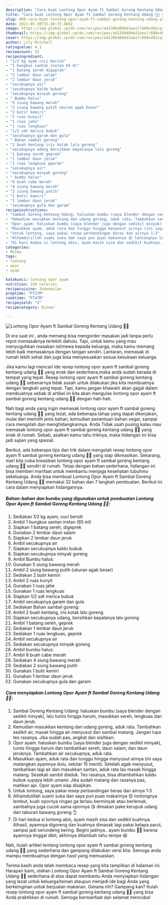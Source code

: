 ```yaml
---
description: "Cara buat Lontong Opor Ayam ft Sambal Goreng Kentang Udang 🍗💝 yang nikmat dan Mudah Dibuat"
title: "Cara buat Lontong Opor Ayam ft Sambal Goreng Kentang Udang 🍗💝 yang nikmat dan Mudah Dibuat"
slug: 960-cara-buat-lontong-opor-ayam-ft-sambal-goreng-kentang-udang-yang-nikmat-dan-mudah-dibuat
date: 2021-05-30T15:40:37.468Z
image: https://img-global.cpcdn.com/recipes/ad139b48b6d1aea7/680x482cq70/lontong-opor-ayam-ft-sambal-goreng-kentang-udang-🍗💝-foto-resep-utama.jpg
thumbnail: https://img-global.cpcdn.com/recipes/ad139b48b6d1aea7/680x482cq70/lontong-opor-ayam-ft-sambal-goreng-kentang-udang-🍗💝-foto-resep-utama.jpg
cover: https://img-global.cpcdn.com/recipes/ad139b48b6d1aea7/680x482cq70/lontong-opor-ayam-ft-sambal-goreng-kentang-udang-🍗💝-foto-resep-utama.jpg
author: Lily Mitchell
ratingvalue: 4.1
reviewcount: 15
recipeingredient:
- "1/2 kg ayam cuci bersih"
- "1 bungkus santan instan 65 ml"
- "1 batang sereh digeprek"
- "2 lembar daun salam"
- "2 lembar daun jeruk"
- "secukupnya air"
- "secukupnya kaldu bubuk"
- "secukupnya minyak goreng"
- " Bumbu halus"
- "5 siung bawang merah"
- "2 siung bawang putih ukuran agak besar"
- "2 butir kemiri"
- "2 ruas kunyit"
- "1 ruas jahe"
- "1 ruas lengkuas"
- "1/2 sdt merica bubuk"
- "secukupnya garam dan gula"
- " Bahan sambal goreng"
- "2 buah kentang iris kotak lalu goreng"
- "secukupnya udang bersihkan kepalanya lalu goreng"
- "1 batang sereh geprek"
- "1 lembar daun jeruk"
- "1 ruas lengkuas geprek"
- "secukupnya air"
- "secukupnya minyak goreng"
- " bumbu halus"
- "8 buah cabe merah"
- "4 siung bawang merah"
- "2 siung bawang putih"
- "1 butir kemiri"
- "1 lembar daun jeruk"
- "secukupnya gula dan garam"
recipeinstructions:
- "Sambal Goreng Kentang Udang: haluskan bumbu (saya blender dengan sedikit minyak), lalu tumis hingga harum, masukkan sereh, lengkuas dan daun jeruk."
- "Kemudian masukkan kentang dan udang goreng, aduk rata. Tambahkan sedikit air, masak hingga air menyusut dan sambal matang. Jangan lupa tes rasanya. Jika sudah pas, angkat dan sisihkan."
- "Opor ayam: haluskan bumbu (saya blender juga dengan sedikit minyak), tumis hingga harum dan tambahkan sereh, daun salam, dan daun jeruknya. Tambahkan air secukupnya, aduk rata."
- "Masukkan ayam, aduk rata dan tunggu hingga menyusut airnya (ini saya matangkan ayamnya dulu, sekitar 15 menit). Setelah agak menyusut, tambahkan lagi air dan masukkan santan, aduk rata lau masak hingga matang. Sesekali sambil diaduk. Tes rasanya, bisa ditambahkan kaldu bubuk supaya lebih umami. Jika sudah matang dan rasanya pas, matikan api. Opor ayam siap disajikan."
- "Untuk lontong, saya pakai resep perbandingan beras dan airnya 1:3"
- "Alhamdulillah suami suka dan saya pun puas makannya 😍 lontongnya lembut, kuah opornya ringan ga terlalu berminyak atau berlemak, sambalnya juga cucok sama opornya 😘 dimakan pake kerupuk udang dan taburan bawang goreng 👌"
- "Di hari kedua si lontong abis, ayam masih sisa dan sedikit kuahnya. Alhasil, ayamnya digoreng dan kuahnya dimasak lagi pakai kelapa parut, sampai jadi serundeng kering. Begini jadinya.. ayam bumbu 🍗😁 karena ayamnya tinggal dikit, akhirnya ditambah tahu tempe 😆"
categories:
- Resep
tags:
- lontong
- opor
- ayam

katakunci: lontong opor ayam 
nutrition: 256 calories
recipecuisine: Indonesian
preptime: "PT27M"
cooktime: "PT47M"
recipeyield: "2"
recipecategory: Dinner

---
```



![Lontong Opor Ayam ft Sambal Goreng Kentang Udang 🍗💝](https://img-global.cpcdn.com/recipes/ad139b48b6d1aea7/680x482cq70/lontong-opor-ayam-ft-sambal-goreng-kentang-udang-🍗💝-foto-resep-utama.jpg)

Di era  saat ini , anda memang bisa mengorder masakan jadi tanpa perlu repot memasaknya terlebih dahulu. Tapi, untuk kamu yang mau menyuguhkan masakan istimewa kepada keluarga, maka kamu memang lebih baik memasaknya dengan tangan sendiri. Lantaran, memasak di rumah lebih sehat dan juga bisa menyesuaikan sesuai kesukaan keluarga.

Jika kamu lagi mencari ide resep lontong opor ayam ft sambal goreng kentang udang 🍗💝 yang enak dan sederhana,maka anda sudah berada di tempat yang tepat. Resep lontong opor ayam ft sambal goreng kentang udang 🍗💝  sebenarnya tidak susah untuk dilakukan jika kita membuatnya dengan langkah yang tepat. Tapi, kamu jangan khawatir akan gagal dalam membuatnya 
sebab di artikel ini kita akan mengulas lontong opor ayam ft sambal goreng kentang udang 🍗💝 dengan hati-hati.  



Nah bagi anda yang ingin memasak lontong opor ayam ft sambal goreng kentang udang 🍗💝 yang lezat, ada beberapa tahap yang dapat dikerjakan, mulai dari memilih jenis bahan, kemudian penentuan bahan segar, sampai cara mengolah dan menghidangkannya. Anda Tidak usah pusing kalau mau memasak lontong opor ayam ft sambal goreng kentang udang 🍗💝 yang enak di rumah. Sebab, asalkan kamu  tahu triknya, maka hidangan ini bisa jadi sajian yang spesial.

Berikut, ada beberapa tips dan trik dalam mengolah resep lontong opor ayam ft sambal goreng kentang udang 🍗💝 yang siap dikreasikan. Sekarang, mari kita coba kreasikan lontong opor ayam ft sambal goreng kentang udang 🍗💝 sendiri di rumah. Tetap dengan bahan sederhana, hidangan ini bisa memberi manfaat untuk membantu menjaga kesehatan tubuhmu sekeluarga. Anda bisa membuat Lontong Opor Ayam ft Sambal Goreng Kentang Udang 🍗💝 memakai 32 bahan dan 7 langkah pembuatan. Berikut ini cara dalam menyiapkan hidangannya.

<!--inarticleads1-->

##### Bahan-bahan dan bumbu yang digunakan untuk pembuatan Lontong Opor Ayam ft Sambal Goreng Kentang Udang 🍗💝:

1. Sediakan 1/2 kg ayam, cuci bersih
1. Ambil 1 bungkus santan instan (65 ml)
1. Siapkan 1 batang sereh, digeprek
1. Gunakan 2 lembar daun salam
1. Siapkan 2 lembar daun jeruk
1. Ambil secukupnya air
1. Siapkan secukupnya kaldu bubuk
1. Siapkan secukupnya minyak goreng
1. Ambil  Bumbu halus:
1. Gunakan 5 siung bawang merah
1. Ambil 2 siung bawang putih (ukuran agak besar)
1. Sediakan 2 butir kemiri
1. Ambil 2 ruas kunyit
1. Gunakan 1 ruas jahe
1. Gunakan 1 ruas lengkuas
1. Siapkan 1/2 sdt merica bubuk
1. Ambil secukupnya garam dan gula
1. Sediakan  Bahan sambal goreng:
1. Ambil 2 buah kentang, iris kotak lalu goreng
1. Siapkan secukupnya udang, bersihkan kepalanya lalu goreng
1. Ambil 1 batang sereh, geprek
1. Sediakan 1 lembar daun jeruk
1. Sediakan 1 ruas lengkuas, geprek
1. Ambil secukupnya air
1. Sediakan secukupnya minyak goreng
1. Ambil  bumbu halus:
1. Ambil 8 buah cabe merah
1. Sediakan 4 siung bawang merah
1. Sediakan 2 siung bawang putih
1. Gunakan 1 butir kemiri
1. Gunakan 1 lembar daun jeruk
1. Gunakan secukupnya gula dan garam




<!--inarticleads2-->

##### Cara menyiapkan Lontong Opor Ayam ft Sambal Goreng Kentang Udang 🍗💝:

1. Sambal Goreng Kentang Udang: haluskan bumbu (saya blender dengan sedikit minyak), lalu tumis hingga harum, masukkan sereh, lengkuas dan daun jeruk.
1. Kemudian masukkan kentang dan udang goreng, aduk rata. Tambahkan sedikit air, masak hingga air menyusut dan sambal matang. Jangan lupa tes rasanya. Jika sudah pas, angkat dan sisihkan.
1. Opor ayam: haluskan bumbu (saya blender juga dengan sedikit minyak), tumis hingga harum dan tambahkan sereh, daun salam, dan daun jeruknya. Tambahkan air secukupnya, aduk rata.
1. Masukkan ayam, aduk rata dan tunggu hingga menyusut airnya (ini saya matangkan ayamnya dulu, sekitar 15 menit). Setelah agak menyusut, tambahkan lagi air dan masukkan santan, aduk rata lau masak hingga matang. Sesekali sambil diaduk. Tes rasanya, bisa ditambahkan kaldu bubuk supaya lebih umami. Jika sudah matang dan rasanya pas, matikan api. Opor ayam siap disajikan.
1. Untuk lontong, saya pakai resep perbandingan beras dan airnya 1:3
1. Alhamdulillah suami suka dan saya pun puas makannya 😍 lontongnya lembut, kuah opornya ringan ga terlalu berminyak atau berlemak, sambalnya juga cucok sama opornya 😘 dimakan pake kerupuk udang dan taburan bawang goreng 👌
1. Di hari kedua si lontong abis, ayam masih sisa dan sedikit kuahnya. Alhasil, ayamnya digoreng dan kuahnya dimasak lagi pakai kelapa parut, sampai jadi serundeng kering. Begini jadinya.. ayam bumbu 🍗😁 karena ayamnya tinggal dikit, akhirnya ditambah tahu tempe 😆




Nah, itulah artikel tentang  lontong opor ayam ft sambal goreng kentang udang 🍗💝  yang sederhana dan gampang dilakukan versi kita. Semoga anda mampu membuatnya dengan hasil yang memuaskan. 

Terima kasih anda telah membaca resep yang kita tampilkan di halaman ini. Harapan kami, olahan  Lontong Opor Ayam ft Sambal Goreng Kentang Udang 🍗💝 sederhana di atas dapat membantu Anda menyiapkan hidangan yang lezat untuk keluarga/teman ataupun menjadi ide bagi Anda yang berkeinginan untuk berjualan makanan. Gimana nih? Gampang kan? Itulah resep lontong opor ayam ft sambal goreng kentang udang 🍗💝 yang bisa Anda praktikkan di rumah. Semoga bermanfaat dan selamat mencoba!

